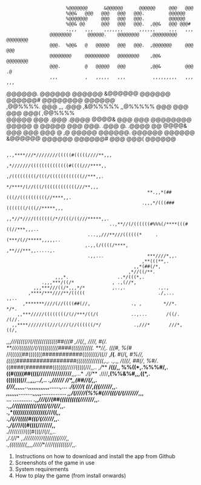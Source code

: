 
                          %@@@@@@@      &@@@@@@      @@@@@@     @@@   @@@                          
                          %@@&   @@@   @@@   @@@   @@@.         @@@@@@                             
                          %@@@@@@@     @@@   @@@   @@@.         @@@@@@                             
                          %@@& @@      @@@   @@@   @@@.  ,@@&   @@@ @@@#                           
                          .,,,   ,,,    ,,,,,,,      ,,,,,,     ,,,   ,,,                          
                    @@@@@@@@      @@@@@@.    @@@@@@@@    ,@@@@@@@@@   @@@@@@@@                     
                    @@@.  %@@&   @   @@@@@   @@@   @@@.  ,@@@@@@@     @@@   @@@                    
                    @@@@@@@@     @@@@@@@@@   @@@@@@@@    ,@@&         @@@@@@@@                     
                    @@@.         @   @@@@@   @@@         ,@@&         @@@ .@                       
                    ,,,          ,   ,,,,,   ,,,          ,,,,,,,,,   ,,,   ,,,                    
   @@@@@@.      @@@@@@      @@@@@@      &@@@@@@      @@@@@@      @@@@@@#    @@@@@@@@      @@@@@@   
  ,@@%%%%.    @@@   ,,,      .@@@      ,&@%%%%%    ,,@%%%%%     @@@   @@@   @@@   @@@(   ,@@%%%%   
      @@@@@   @@@            .@@@          .@@@@        @@@@&   @@@   @@@   @@@@@@@@         @@@@@ 
  @   @@@@@   @@@   @@@.     .@@@      @.  .@@@@   @@   @@@@&   @@@   @@@   @@@  @      ,@   @@@@@ 
   @@@@@@.      @@@@@@      @@@@@@      &@@@@@@      @@@@@@      @@@@@@#    @@@   @@@(    @@@@@@   


                                                             ,.,****///*////////(((((#(((((////**,,,
                                                           ,*///////((((((((((((((#((((///****,,   
                                                          ,/(((((((((/(((/((((((((((((//***,,.     
                                                         */****/(//(((/((((((((((((///**,,,        
                                                        **.,,*(##(((//((((((((((//****,,.          
                                                      .,,,*/(((###(((((((/(((//*****,,,            
                                               ,,*//*////(((((((/*//(((/((///*****,,.              
                                          ..,**//(/((((((#%%%(/****(((#((//***,,,..                
                                  ...,,///**///((((((*     .(***/(//*****,,,,,..                   
                                 ,.,,(/((((/****,          ,**///***,,.....,.                      
                                  .,,...                ***////*,,.                                
                                                      ,**(((**,.                                   
                                                   ,,*(##(/*,                                      
                                                 ,*//((/**.                                        
                      ,,,*.                  ..*/(((*,.                                            
                 .,,,***/((/*              , .,(//*,                                               
              ,,,***///((/*,,,*/*          ,..,.            .,.,                                   
            ,****/***////**/(((((                           ./,...       ,,..                      
          ,*******////(//((((##(//,               ., ,        *//*.       */*.                     
        ,,***/////((((((((/(//***/((/(            ..,...       /((/.      /(//.                    
      ,,****//////((///(///(//((((((/*/            .,///*       ///*,      ((/,                    
  ,,,****///(((((//(/((((((((((((##(((#             ,//(/,,      ////*,    #(/*.                   
**////(((((((/(/((((((((((####(((((((((((.            **//*,.     (((#*,   *%(#*                   
//((((((##(((((((############((((((((/((//             ,**/(**.    #(/(*,   #%//,                  
(((((##################((((((((((((((*,.,. .,.,,         */(((/,    ##(/*,  *%#/*.                 
((####(########(((((((/////(((((///*,,..      ,/***       **/((/,,   %%((*,.%%%#/,.                
((#(((((##((((////////////////**,,,...*       .*/(/***      .////**,(%%&%#*,,,*((*,.               
((((((((//**,,,**************,,,../*,..         .,*//////      **//*,,**(##/***/(/*,,.             
(///***,,,,,,..,,,,,,,,,,,,......,...              .*/(////(*   (***/*/*,*(((//////*,,.            
*,,,,,,,........,,,,,..............                  ,,/(/////(%%#(///(((/(/(///////*,,,           
...                   ...........                       .,,*///(//(##((((((((((///////*,,.         
                                                           .,,*//((((((((((/((((/(//(//*,,.        
                                                              .,*(((((((((((((((((///((**,,        
                                                                .,/(*//(((((#(((/(//////*,,.       
                                                                 .,*/(//*//((#((((///////**,,      
                                                                  .**/////////(((#(((//(//*,,..    
                                                   ,/.*(//*       ,.***//////////((((((((////*,,   
                                                      .,*(((((((((,,,,**/////**/*///((((((((//*,,. 

1. Instructions on how to download and install the app from Github
2. Screenshots of the game in use
3. System requirements
4. How to play the game (from install onwards)